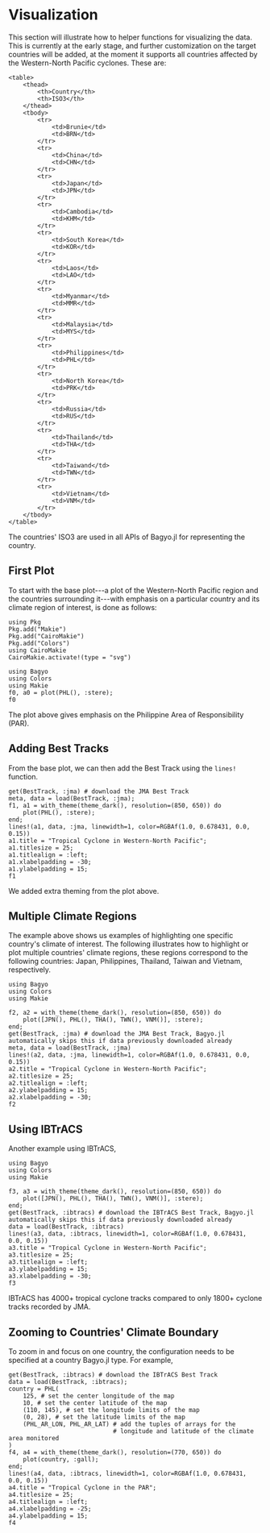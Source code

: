 # Visualization
This section will illustrate how to helper functions for visualizing the data. This is currently at the early stage, and further customization on the target countries will be added, at the moment it supports all countries affected by the Western-North Pacific cyclones. These are:
```@raw html
<table>
	<thead>
		<th>Country</th>
		<th>ISO3</th>
	</thead>
	<tbody>
		<tr>
			<td>Brunie</td>
			<td>BRN</td>
		</tr>
		<tr>
			<td>China</td>
			<td>CHN</td>
		</tr>
		<tr>
			<td>Japan</td>
			<td>JPN</td>
		</tr>
		<tr>
			<td>Cambodia</td>
			<td>KHM</td>
		</tr>
		<tr>
			<td>South Korea</td>
			<td>KOR</td>
		</tr>
		<tr>
			<td>Laos</td>
			<td>LAO</td>
		</tr>
		<tr>
			<td>Myanmar</td>
			<td>MMR</td>
		</tr>
		<tr>
			<td>Malaysia</td>
			<td>MYS</td>
		</tr>
		<tr>
			<td>Philippines</td>
			<td>PHL</td>
		</tr>
		<tr>
			<td>North Korea</td>
			<td>PRK</td>
		</tr>
		<tr>
			<td>Russia</td>
			<td>RUS</td>
		</tr>
		<tr>
			<td>Thailand</td>
			<td>THA</td>
		</tr>
		<tr>
			<td>Taiwand</td>
			<td>TWN</td>
		</tr>
		<tr>
			<td>Vietnam</td>
			<td>VNM</td>
		</tr>
	</tbody>
</table>
```
The countries' ISO3 are used in all APIs of Bagyo.jl for representing the country.

## First Plot
To start with the base plot---a plot of the Western-North Pacific region and the countries surrounding it---with emphasis on a particular country and its climate region of interest, is done as follows:
```@setup abc
using Pkg 
Pkg.add("Makie")
Pkg.add("CairoMakie")
Pkg.add("Colors")
using CairoMakie
CairoMakie.activate!(type = "svg")
```
```@example abc
using Bagyo
using Colors
using Makie
f0, a0 = plot(PHL(), :stere);
f0
```
The plot above gives emphasis on the Philippine Area of Responsibility (PAR).
## Adding Best Tracks
From the base plot, we can then add the Best Track using the `lines!` function.
```@example abc
get(BestTrack, :jma) # download the JMA Best Track
meta, data = load(BestTrack, :jma);
f1, a1 = with_theme(theme_dark(), resolution=(850, 650)) do
	plot(PHL(), :stere);
end;
lines!(a1, data, :jma, linewidth=1, color=RGBAf(1.0, 0.678431, 0.0, 0.15))
a1.title = "Tropical Cyclone in Western-North Pacific";
a1.titlesize = 25;
a1.titlealign = :left;
a1.xlabelpadding = -30;
a1.ylabelpadding = 15;
f1
```
We added extra theming from the plot above.

## Multiple Climate Regions
The example above shows us examples of highlighting one specific country's climate of interest. The following illustrates how to highlight or plot multiple countries' climate regions, these regions correspond to the following countries: Japan, Philippines, Thailand, Taiwan and Vietnam, respectively.
```@example abc
using Bagyo
using Colors
using Makie

f2, a2 = with_theme(theme_dark(), resolution=(850, 650)) do
	plot([JPN(), PHL(), THA(), TWN(), VNM()], :stere);
end;
get(BestTrack, :jma) # download the JMA Best Track, Bagyo.jl automatically skips this if data previously downloaded already
meta, data = load(BestTrack, :jma)
lines!(a2, data, :jma, linewidth=1, color=RGBAf(1.0, 0.678431, 0.0, 0.15))
a2.title = "Tropical Cyclone in Western-North Pacific";
a2.titlesize = 25;
a2.titlealign = :left;
a2.ylabelpadding = 15;
a2.xlabelpadding = -30;
f2
```
## Using IBTrACS
Another example using IBTrACS,
```@example abc
using Bagyo
using Colors
using Makie

f3, a3 = with_theme(theme_dark(), resolution=(850, 650)) do
	plot([JPN(), PHL(), THA(), TWN(), VNM()], :stere);
end;
get(BestTrack, :ibtracs) # download the IBTrACS Best Track, Bagyo.jl automatically skips this if data previously downloaded already
data = load(BestTrack, :ibtracs)
lines!(a3, data, :ibtracs, linewidth=1, color=RGBAf(1.0, 0.678431, 0.0, 0.15))
a3.title = "Tropical Cyclone in Western-North Pacific";
a3.titlesize = 25;
a3.titlealign = :left;
a3.ylabelpadding = 15;
a3.xlabelpadding = -30;
f3
```
IBTrACS has 4000+ tropical cyclone tracks compared to only 1800+ cyclone tracks recorded by JMA. 
## Zooming to Countries' Climate Boundary
To zoom in and focus on one country, the configuration needs to be specified at a country Bagyo.jl type. For example,
```@example abc
get(BestTrack, :ibtracs) # download the IBTrACS Best Track
data = load(BestTrack, :ibtracs);
country = PHL(
	125, # set the center longitude of the map
	10, # set the center latitude of the map
	(110, 145), # set the longitude limits of the map
	(0, 28), # set the latitude limits of the map
	(PHL_AR_LON, PHL_AR_LAT) # add the tuples of arrays for the
							 # longitude and latitude of the climate area monitored
)	
f4, a4 = with_theme(theme_dark(), resolution=(770, 650)) do
	plot(country, :gall);
end;
lines!(a4, data, :ibtracs, linewidth=1, color=RGBAf(1.0, 0.678431, 0.0, 0.15))
a4.title = "Tropical Cyclone in the PAR";
a4.titlesize = 25;
a4.titlealign = :left;
a4.xlabelpadding = -25;
a4.ylabelpadding = 15;
f4
```